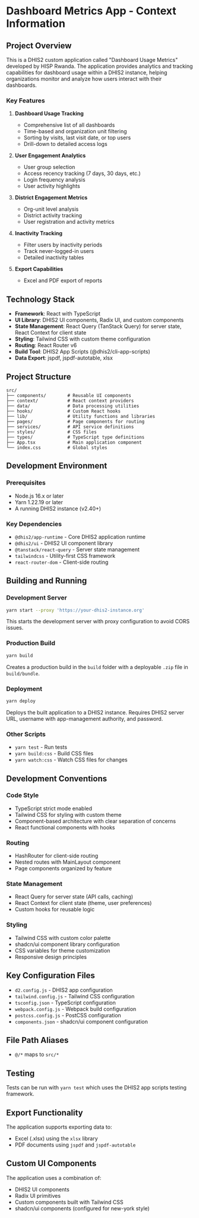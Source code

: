 # Dashboard Metrics App - Context Information

## Project Overview

This is a DHIS2 custom application called "Dashboard Usage Metrics" developed by HISP Rwanda. The application provides analytics and tracking capabilities for dashboard usage within a DHIS2 instance, helping organizations monitor and analyze how users interact with their dashboards.

### Key Features

1. **Dashboard Usage Tracking**
   - Comprehensive list of all dashboards
   - Time-based and organization unit filtering
   - Sorting by visits, last visit date, or top users
   - Drill-down to detailed access logs

2. **User Engagement Analytics**
   - User group selection
   - Access recency tracking (7 days, 30 days, etc.)
   - Login frequency analysis
   - User activity highlights

3. **District Engagement Metrics**
   - Org-unit level analysis
   - District activity tracking
   - User registration and activity metrics

4. **Inactivity Tracking**
   - Filter users by inactivity periods
   - Track never-logged-in users
   - Detailed inactivity tables

5. **Export Capabilities**
   - Excel and PDF export of reports

## Technology Stack

- **Framework**: React with TypeScript
- **UI Library**: DHIS2 UI components, Radix UI, and custom components
- **State Management**: React Query (TanStack Query) for server state, React Context for client state
- **Styling**: Tailwind CSS with custom theme configuration
- **Routing**: React Router v6
- **Build Tool**: DHIS2 App Scripts (@dhis2/cli-app-scripts)
- **Data Export**: jspdf, jspdf-autotable, xlsx

## Project Structure

```
src/
├── components/        # Reusable UI components
├── context/           # React context providers
├── data/              # Data processing utilities
├── hooks/             # Custom React hooks
├── lib/               # Utility functions and libraries
├── pages/             # Page components for routing
├── services/          # API service definitions
├── styles/            # CSS files
├── types/             # TypeScript type definitions
├── App.tsx            # Main application component
└── index.css          # Global styles
```

## Development Environment

### Prerequisites

- Node.js 16.x or later
- Yarn 1.22.19 or later
- A running DHIS2 instance (v2.40+)

### Key Dependencies

- `@dhis2/app-runtime` - Core DHIS2 application runtime
- `@dhis2/ui` - DHIS2 UI component library
- `@tanstack/react-query` - Server state management
- `tailwindcss` - Utility-first CSS framework
- `react-router-dom` - Client-side routing

## Building and Running

### Development Server

```bash
yarn start --proxy 'https://your-dhis2-instance.org'
```

This starts the development server with proxy configuration to avoid CORS issues.

### Production Build

```bash
yarn build
```

Creates a production build in the `build` folder with a deployable `.zip` file in `build/bundle`.

### Deployment

```bash
yarn deploy
```

Deploys the built application to a DHIS2 instance. Requires DHIS2 server URL, username with app-management authority, and password.

### Other Scripts

- `yarn test` - Run tests
- `yarn build:css` - Build CSS files
- `yarn watch:css` - Watch CSS files for changes

## Development Conventions

### Code Style

- TypeScript strict mode enabled
- Tailwind CSS for styling with custom theme
- Component-based architecture with clear separation of concerns
- React functional components with hooks

### Routing

- HashRouter for client-side routing
- Nested routes with MainLayout component
- Page components organized by feature

### State Management

- React Query for server state (API calls, caching)
- React Context for client state (theme, user preferences)
- Custom hooks for reusable logic

### Styling

- Tailwind CSS with custom color palette
- shadcn/ui component library configuration
- CSS variables for theme customization
- Responsive design principles

## Key Configuration Files

- `d2.config.js` - DHIS2 app configuration
- `tailwind.config.js` - Tailwind CSS configuration
- `tsconfig.json` - TypeScript configuration
- `webpack.config.js` - Webpack build configuration
- `postcss.config.js` - PostCSS configuration
- `components.json` - shadcn/ui component configuration

## File Path Aliases

- `@/*` maps to `src/*`

## Testing

Tests can be run with `yarn test` which uses the DHIS2 app scripts testing framework.

## Export Functionality

The application supports exporting data to:

- Excel (.xlsx) using the `xlsx` library
- PDF documents using `jspdf` and `jspdf-autotable`

## Custom UI Components

The application uses a combination of:

- DHIS2 UI components
- Radix UI primitives
- Custom components built with Tailwind CSS
- shadcn/ui components (configured for new-york style)
